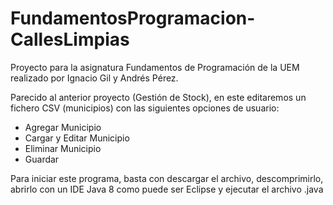 # FundamentosProgramacion-CallesLimpias
Proyecto para la asignatura Fundamentos de Programación de la UEM realizado por Ignacio Gil y Andrés Pérez.

Parecido al anterior proyecto (Gestión de Stock), en este editaremos un fichero CSV (municipios) con las siguientes opciones de usuario:

- Agregar Municipio
- Cargar y Editar Municipio
- Eliminar Municipio
- Guardar

Para iniciar este programa, basta con descargar el archivo, descomprimirlo, abrirlo con un IDE Java 8 como puede ser Eclipse y ejecutar el archivo .java
